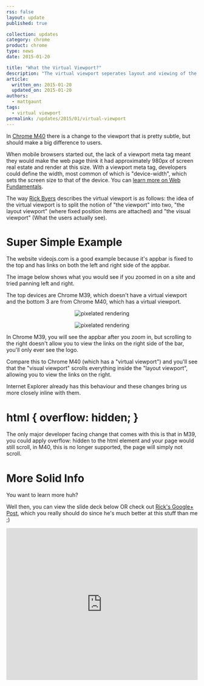 ```yaml
---
rss: false
layout: update
published: true

collection: updates
category: chrome
product: chrome
type: news
date: 2015-01-20

title: "What the Virtual Viewport?"
description: "The virtual viewport seperates layout and viewing of the viewport."
article:
  written_on: 2015-01-20
  updated_on: 2015-01-20
authors:
  - mattgaunt
tags:
  - virtual viewport
permalink: /updates/2015/01/virtual-viewport
---
```


In [Chrome M40](https://code.google.com/p/chromium/issues/detail?id=148816) 
there is a change to the viewport that is pretty subtle, but should make a big 
difference to users.

When mobile browsers started out, the lack of a viewport meta tag meant they would make the web page think it had 
approximately 980px of screen real estate and render at this size. With a viewport meta 
tag, developers could define the width, most common of which is "device-width", which sets the screen size to that of the device. You can [learn more on Web 
Fundamentals](https://developers.google.com/web/fundamentals/layouts/rwd-fundamentals/set-the-viewport). 

The way [Rick Byers](https://plus.google.com/+RickByers/about) describes the virtual viewport is 
as follows: the idea of the virtual viewport is to split the notion of "the 
viewport" into two, "the layout viewport" (where fixed position items are attached) 
and "the visual viewport" (What the users actually see).

# **Super Simple Example**

The website videojs.com is a good example because it's appbar is fixed to the 
top and has links on both the left and right side of the appbar.  

The image below shows what you would see if you zoomed in on a site and tried 
panning left and right.  

The top devices are Chrome M39, which doesn't have a virtual viewport 
and the bottom 3 are from Chrome M40, which has a virtual viewport.

<p style="text-align: center;">
  <img style="max-width: 100%; height: auto;" src="{{site.baseurl}}/updates/2015-01-19-virtual-viewport/image00.png" alt="pixelated rendering" />
</p>

<p style="text-align: center;">
  <img style="max-width: 100%; height: auto;" src="{{site.baseurl}}/updates/2015-01-19-virtual-viewport/image01.png" alt="pixelated rendering" />
</p>
  
In Chrome M39, you will see the appbar after you zoom in, 
but scrolling to the right doesn't allow you to view the links on the right side 
of the bar, you'll only ever see the logo.  

Compare this to Chrome M40 (which has a "virtual viewport") and you'll see that 
the "visual viewport" scrolls everything inside the "layout viewport", allowing 
you to view the links on the right. 

Internet Explorer already has this behaviour and these changes bring us more 
closely inline with them.

# html { overflow: hidden; }

The only major developer facing change that comes with this is that in M39, you could apply overflow: hidden to the html element and your page would still scroll, in M40, this is no longer supported, the page will simply not scroll.

# **More Solid Info**

You want to learn more huh?  

Well then, you can view the slide deck below OR check out [Rick's Google+ 
Post](https://plus.google.com/+RickByers/posts/bpxrWN4G3X5), which you really 
should do since he's much better at this stuff than me ;)  

<p style="text-align: center;">
  <iframe src="https://docs.google.com/presentation/embed?id=1nJvJqL2dw5STi5FFpR6tP371vSpDWWs5Beksbfitpzc&amp;start=false&amp;loop=false&amp;" frameborder="0" style="max-width: 600px; width: 100%; height: 400px;"></iframe>
</p>



